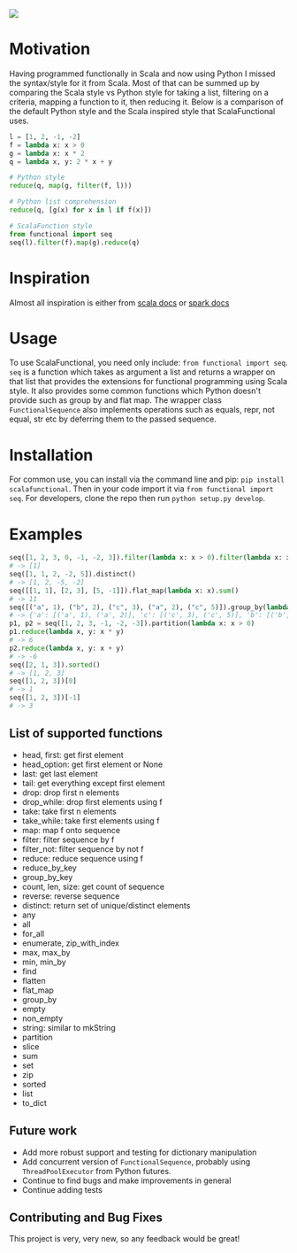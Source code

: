 <a href="https://travis-ci.org/EntilZha/ScalaFunctional">
	<img src="https://travis-ci.org/EntilZha/ScalaFunctional.svg?branch=master"/>
</a>

# Motivation
Having programmed functionally in Scala and now using Python I missed the syntax/style for it from Scala. Most of that can be summed up by comparing the Scala style vs Python style for taking a list, filtering on a criteria, mapping a function to it, then reducing it. Below is a comparison of the default Python style and the Scala inspired style that ScalaFunctional uses.

```python
l = [1, 2, -1, -2]
f = lambda x: x > 0
g = lambda x: x * 2
q = lambda x, y: 2 * x + y

# Python style
reduce(q, map(g, filter(f, l)))

# Python list comprehension
reduce(q, [g(x) for x in l if f(x)])

# ScalaFunction style
from functional import seq
seq(l).filter(f).map(g).reduce(q)
```

# Inspiration
Almost all inspiration is either from [scala docs](http://www.scala-lang.org/api/current/#scala.Array) or [spark docs](https://spark.apache.org/docs/latest/programming-guide.html#transformations)

# Usage
To use ScalaFunctional, you need only include: `from functional import seq`. `seq` is a function which takes as argument a list and returns a wrapper on that list that provides the extensions for functional programming using Scala style. It also provides some common functions which Python doesn't provide such as group by and flat map. The wrapper class `FunctionalSequence` also implements operations such as equals, repr, not equal, str etc by deferring them to the passed sequence.

# Installation
For common use, you can install via the command line and pip: `pip install scalafunctional`. Then in your code import it via 
`from functional import seq`. For developers, clone the repo then run `python setup.py develop`.

# Examples
```python
seq([1, 2, 3, 0, -1, -2, 3]).filter(lambda x: x > 0).filter(lambda x: x < 2)
# -> [1]
seq([1, 1, 2, -2, 5]).distinct()
# -> [1, 2, -5, -2]
seq([[1, 1], [2, 3], [5, -1]]).flat_map(lambda x: x).sum()
# -> 11
seq([("a", 1), ("b", 2), ("c", 3), ("a", 2), ("c", 5)]).group_by(lambda x: x[0])
# -> {'a': [('a', 1), ('a', 2)], 'c': [('c', 3), ('c', 5)], 'b': [('b', 2)]}
p1, p2 = seq([1, 2, 3, -1, -2, -3]).partition(lambda x: x > 0)
p1.reduce(lambda x, y: x * y)
# -> 6
p2.reduce(lambda x, y: x + y)
# -> -6
seq([2, 1, 3]).sorted()
# -> [1, 2, 3]
seq([1, 2, 3])[0]
# -> 1
seq([1, 2, 3])[-1]
# -> 3
```

## List of supported functions
* head, first: get first element
* head_option: get first element or None
* last: get last element
* tail: get everything except first element
* drop: drop first n elements
* drop_while: drop first elements using f
* take: take first n elements
* take_while: take first elements using f
* map: map f onto sequence
* filter: filter sequence by f
* filter_not: filter sequence by not f
* reduce: reduce sequence using f
* reduce_by_key
* group_by_key
* count, len, size: get count of sequence
* reverse: reverse sequence
* distinct: return set of unique/distinct elements
* any
* all
* for_all
* enumerate, zip_with_index
* max, max_by
* min, min_by
* find
* flatten
* flat_map
* group_by
* empty
* non_empty
* string: similar to mkString
* partition
* slice
* sum
* set
* zip
* sorted
* list
* to_dict

## Future work
* Add more robust support and testing for dictionary manipulation
* Add concurrent version of `FunctionalSequence`, probably using `ThreadPoolExecutor` from Python futures.
* Continue to find bugs and make improvements in general
* Continue adding tests

## Contributing and Bug Fixes
This project is very, very new, so any feedback would be great!

